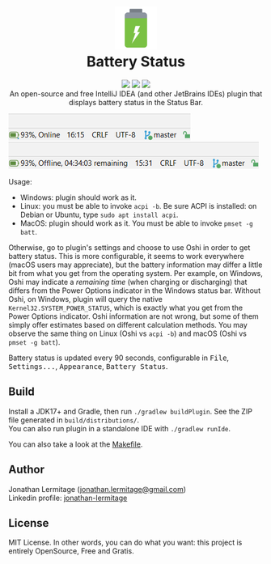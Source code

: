 <h1 align="center">
    <img src="./src/main/resources/META-INF/pluginIcon.svg" width="84" height="84" alt="logo"/>
    <br/>
    Battery Status
</h1>

<p align="center">
    <a href="https://plugins.jetbrains.com/plugin/12321-battery-status"><img src="https://img.shields.io/jetbrains/plugin/v/12321-battery-status.svg"/></a>
    <a href="https://plugins.jetbrains.com/plugin/12321-battery-status"><img src="https://img.shields.io/jetbrains/plugin/d/12321-battery-status.svg"/></a>
    <a href="https://github.com/jonathanlermitage/intellij-battery-status-plugin/blob/master/LICENSE.txt"><img src="https://img.shields.io/github/license/jonathanlermitage/intellij-battery-status-plugin.svg"/></a>
    <br/>
An open-source and free IntelliJ IDEA (and other JetBrains IDEs) plugin that displays battery status in the Status Bar.
</p>

![Screenshot 1](misc/screenshot1.png)  
![Screenshot 2](misc/screenshot2.png)

Usage:

* Windows: plugin should work as it.
* Linux: you must be able to invoke `acpi -b`. Be sure ACPI is installed: on Debian or Ubuntu, type `sudo apt install acpi`.
* MacOS: plugin should work as it. You must be able to invoke `pmset -g batt`.

Otherwise, go to plugin's settings and choose to use Oshi in order to get battery status. This is more configurable, it seems to work everywhere (macOS users may appreciate), but the battery information may differ a little bit from what you get from the operating system. Per example, on Windows, Oshi may indicate a *remaining time* (when charging or discharging) that differs from the Power Options indicator in the Windows status bar. Without Oshi, on Windows, plugin will query the native `Kernel32.SYSTEM_POWER_STATUS`, which is exactly what you get from the Power Options indicator. Oshi information are not wrong, but some of them simply offer estimates based on different calculation methods. You may observe the same thing on Linux (Oshi vs `acpi -b`) and macOS (Oshi vs `pmset -g batt`).

Battery status is updated every 90 seconds, configurable in <kbd>File</kbd>, <kbd>Settings...</kbd>, <kbd>Appearance</kbd>, <kbd>Battery Status</kbd>.

## Build

Install a JDK17+ and Gradle, then run `./gradlew buildPlugin`. See the ZIP file generated in `build/distributions/`.  
You can also run plugin in a standalone IDE with `./gradlew runIde`.

You can also take a look at the [Makefile](Makefile).

## Author

Jonathan Lermitage (<jonathan.lermitage@gmail.com>)  
Linkedin profile: [jonathan-lermitage](https://www.linkedin.com/in/jonathan-lermitage/)

## License

MIT License. In other words, you can do what you want: this project is entirely OpenSource, Free and Gratis.

